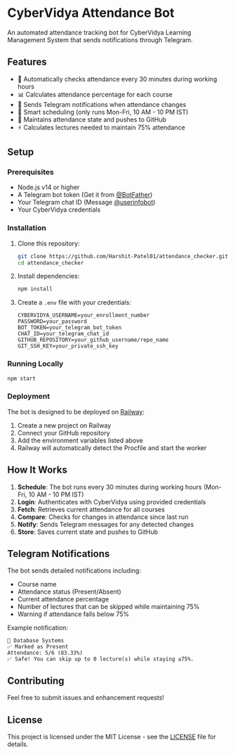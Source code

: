 # CyberVidya Attendance Bot

An automated attendance tracking bot for CyberVidya Learning Management System that sends notifications through Telegram.

## Features

- 🔄 Automatically checks attendance every 30 minutes during working hours
- 📊 Calculates attendance percentage for each course
- 🚨 Sends Telegram notifications when attendance changes
- 📅 Smart scheduling (only runs Mon-Fri, 10 AM - 10 PM IST)
- 💾 Maintains attendance state and pushes to GitHub
- ⚡ Calculates lectures needed to maintain 75% attendance

## Setup

### Prerequisites

- Node.js v14 or higher
- A Telegram bot token (Get it from [@BotFather](https://t.me/botfather))
- Your Telegram chat ID (Message [@userinfobot](https://t.me/userinfobot))
- Your CyberVidya credentials

### Installation

1. Clone this repository:
   ```bash
   git clone https://github.com/Harshit-Patel01/attendance_checker.git
   cd attendance_checker
   ```

2. Install dependencies:
   ```bash
   npm install
   ```

3. Create a `.env` file with your credentials:
   ```env
   CYBERVIDYA_USERNAME=your_enrollment_number
   PASSWORD=your_password
   BOT_TOKEN=your_telegram_bot_token
   CHAT_ID=your_telegram_chat_id
   GITHUB_REPOSITORY=your_github_username/repo_name
   GIT_SSH_KEY=your_private_ssh_key
   ```

### Running Locally

```bash
npm start
```

### Deployment

The bot is designed to be deployed on [Railway](https://railway.app):

1. Create a new project on Railway
2. Connect your GitHub repository
3. Add the environment variables listed above
4. Railway will automatically detect the Procfile and start the worker

## How It Works

1. **Schedule**: The bot runs every 30 minutes during working hours (Mon-Fri, 10 AM - 10 PM IST)
2. **Login**: Authenticates with CyberVidya using provided credentials
3. **Fetch**: Retrieves current attendance for all courses
4. **Compare**: Checks for changes in attendance since last run
5. **Notify**: Sends Telegram messages for any detected changes
6. **Store**: Saves current state and pushes to GitHub

## Telegram Notifications

The bot sends detailed notifications including:
- Course name
- Attendance status (Present/Absent)
- Current attendance percentage
- Number of lectures that can be skipped while maintaining 75%
- Warning if attendance falls below 75%

Example notification:
```
📘 Database Systems
✅ Marked as Present
Attendance: 5/6 (83.33%)
✅ Safe! You can skip up to 0 lecture(s) while staying ≥75%.
```

## Contributing

Feel free to submit issues and enhancement requests!

## License

This project is licensed under the MIT License - see the [LICENSE](LICENSE) file for details.
